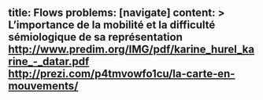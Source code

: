 title: Flows
problems: [navigate]
content: >
    L’importance de la mobilité et la difficulté sémiologique de sa représentation
    http://www.predim.org/IMG/pdf/karine_hurel_karine_-_datar.pdf
    http://prezi.com/p4tmvowfo1cu/la-carte-en-mouvements/
---


